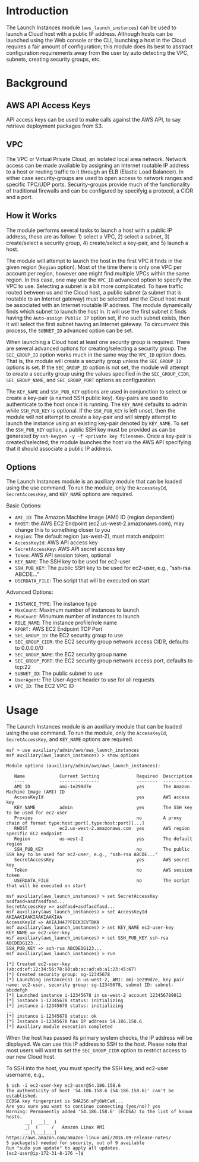 
# Introduction

The Launch Instances module (`aws_launch_instances`) can be used to launch a
Cloud host with a public IP address. Although hosts can be launched using the
Web console or the CLI, launching a host in the Cloud requires a fair
amount of configuration; this module does its best to abstract configuration
requirements away from the user by auto detecting the VPC, subnets, creating
security groups, etc.


# Background

## AWS API Access Keys

API access keys can be used to make calls against the AWS API, to say
retrieve deployment packages from S3.

## VPC

The VPC or Virtual Private Cloud, an isolated local area network. Network access
can be made available by assigning an Internet routable IP address to a host or
routing traffic to it through an ELB (Elastic Load Balancer). In either case
security-groups are used to open access to network ranges and specific TPC/UDP
ports. Security-groups provide much of the functionality of traditional firewalls
and can be configured by specifyig a protocol, a CIDR and a port. 

## How it Works

The module performs several tasks to launch a host with a public IP address,
these are as follow: 1) select a VPC, 2) select a subnet, 3) create/select a
security group, 4) create/select a key-pair, and 5) launch a host.

The module will attempt to launch the host in the first VPC it finds in the
given region (`Region` option). Most of the time there is only one VPC per
account per region, however one might find multiple VPCs within the same region.
In this case, one may use the `VPC_ID` advanced option to specify the VPC to
use. Selecting a subnet is a bit more complicated. To have traffic routed
between us and the Cloud host, a public subnet (a subnet that is routable to an
Internet gateway) must be selected and the Cloud host must be associated with
an Internet routable IP address. The module dynamically finds which subnet to
launch the host in. It will use the first subnet it finds having the
`Auto-assign Public IP` option set, if no such subnet exists, then it will
select the first subnet having an Internet gateway. To circumvent this process,
the `SUBNET_ID` advanced option can be set. 

When launching a Cloud host at least one security group is required. There are
several advanced options for creating/selecting a security group. The
`SEC_GROUP_ID` option works much in the same way the `VPC_ID` option does.
That is, the module will create a security group unless the `SEC_GROUP_ID`
options is set. If the `SEC_GROUP_ID` option is not set, the module will attempt
to create a security group using the values specified in the `SEC_GROUP_CIDR`,
`SEC_GROUP_NAME`, and `SEC_GROUP_PORT` options as configuration. 

The `KEY_NAME` and `SSH_PUB_KEY` options are used in conjunction to select or
create a key-pair (a named SSH public key). Key-pairs are used to authenticate
to the host once it is running. The `KEY_NAME` defaults to admin while
`SSH_PUB_KEY` is optional. If the `SSH_PUB_KEY` is left unset, then the module
will not attempt to create a key-pair and will simply attempt to launch the
instance using an existing key-pair denoted by `KEY_NAME`. To set the
`SSH_PUB_KEY` option, a public SSH key must be provided as can be generated by
`ssh-keygen -y -f <private key filename>`. Once a key-pair is created/selected,
the module launches the host via the AWS API specifying that it should
associate a public IP address.

## Options

The Launch Instances module is an auxiliary module that can be loaded using the
use command. To run the module, only the `AccessKeyId`, `SecretAccessKey`, and
`KEY_NAME` options are required.

Basic Options:

* `AMI_ID`: The Amazon Machine Image (AMI) ID (region dependent)
* `RHOST`: the AWS EC2 Endpoint (ec2.us-west-2.amazonaws.com), may change this to something closer to you
* `Region`: The default region (us-west-2), must match endpoint
* `AccessKeyId`: AWS API access key
* `SecretAccessKey`: AWS API secret access key
* `Token`: AWS API session token, optional
* `KEY_NAME`: The SSH key to be used for ec2-user
* `SSH_PUB_KEY`: The public SSH key to be used for ec2-user, e.g., "ssh-rsa ABCDE..."
* `USERDATA_FILE`: The script that will be executed on start

Advanced Options:

* `INSTANCE_TYPE`: The instance type
* `MaxCount`: Maximum number of instances to launch
* `MinCount`: Minumum number of instances to launch
* `ROLE_NAME`: The instance profile/role name
* `RPORT:` AWS EC2 Endpoint TCP Port
* `SEC_GROUP_ID`: the EC2 security group to use
* `SEC_GROUP_CIDR`: the EC2 security group network access CIDR, defaults to 0.0.0.0/0
* `SEC_GROUP_NAME`: the EC2 security group name
* `SEC_GROUP_PORT`: the EC2 security group network access port, defaults to tcp:22
* `SUBNET_ID`: The public subnet to use
* `UserAgent`: The User-Agent header to use for all requests
* `VPC_ID`: The EC2 VPC ID

# Usage

The Launch Instances module is an auxiliary module that can be loaded using the
use command. To run the module, only the `AccessKeyId`, `SecretAccessKey`, and
`KEY_NAME` options are required.

```
msf > use auxiliary/admin/aws/aws_launch_instances
msf auxiliary(aws_launch_instances) > show options

Module options (auxiliary/admin/aws/aws_launch_instances):

   Name             Current Setting              Required  Description
   ----             ---------------              --------  -----------
   AMI_ID           ami-1e299d7e                 yes       The Amazon Machine Image (AMI) ID
   AccessKeyId                                   yes       AWS access key
   KEY_NAME         admin                        yes       The SSH key to be used for ec2-user
   Proxies                                       no        A proxy chain of format type:host:port[,type:host:port][...]
   RHOST            ec2.us-west-2.amazonaws.com  yes       AWS region specific EC2 endpoint
   Region           us-west-2                    yes       The default region
   SSH_PUB_KEY                                   no        The public SSH key to be used for ec2-user, e.g., "ssh-rsa ABCDE..."
   SecretAccessKey                               yes       AWS secret key
   Token                                         no        AWS session token
   USERDATA_FILE                                 no        The script that will be executed on start

msf auxiliary(aws_launch_instances) > set SecretAccessKey asdfasd+asdfasdfasd...
SecretAccessKey => asdfasd+asdfasdfasd...
msf auxiliary(aws_launch_instances) > set AccessKeyId AKIAAKIAAKIAAKIAAKIAA
AccessKeyId => AKIAJH47PFECK3EVTBKA
msf auxiliary(aws_launch_instances) > set KEY_NAME ec2-user-key
KEY_NAME => ec2-user-key
msf auxiliary(aws_launch_instances) > set SSH_PUB_KEY ssh-rsa ABCDEDG123...
SSH_PUB_KEY => ssh-rsa ABCDEDG123...
msf auxiliary(aws_launch_instances) > run

[*] Created ec2-user-key (ab:cd:ef:12:34:56:78:90:ab:ac:ad:ab:a1:23:45:67)
[*] Created security group: sg-12345678
[*] Launching instance(s) in us-west-2, AMI: ami-1e299d7e, key pair name: ec2-user, security group: sg-12345678, subnet ID: subnet-abcdefgh
[*] Launched instance i-12345678 in us-west-2 account 123456789012
[*] instance i-12345678 status: initializing
[*] instance i-12345678 status: initializing
...
[*] instance i-12345678 status: ok
[*] Instance i-12345678 has IP address 54.186.158.6
[*] Auxiliary module execution completed 
```

When the host has passed its primary system checks, the IP address will be
displayed. We can use this IP address to SSH to the host. Please note that
most users will want to set the `SEC_GROUP_CIDR` option to restrict access to
our new Cloud host.

To SSH into the host, you must specify the SSH key, and ec2-user username, e.g.,

```
$ ssh -i ec2-user-key ec2-user@54.186.158.6
The authenticity of host '54.186.158.6 (54.186.158.6)' can't be established.
ECDSA key fingerprint is SHA256:ePj6WtCeK...
Are you sure you want to continue connecting (yes/no)? yes
Warning: Permanently added '54.186.158.6' (ECDSA) to the list of known hosts.
       __|  __|_  )
       _|  (     /   Amazon Linux AMI
      ___|\___|___|
https://aws.amazon.com/amazon-linux-ami/2016.09-release-notes/
5 package(s) needed for security, out of 9 available
Run "sudo yum update" to apply all updates.
[ec2-user@ip-172-31-8-176 ~]$
```